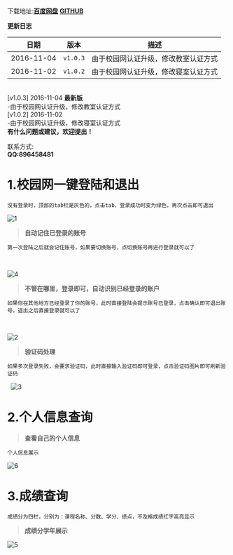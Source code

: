 
下载地址:[**百度网盘**](http://pan.baidu.com/s/1hrMZs4O) [**GITHUB**](https://github.com/huanjinzi/CampusMVP/tree/master/apk)<br>

**更新日志**

|日期        | 版本                | 描述                             |
| -----------| -----------------  | ---------------------------------|
| 2016-11-04 | `v1.0.3`      | 由于校园网认证升级，修改教室认证方式 |
| 2016-11-02 | `v1.0.2`           | 由于校园网认证升级，修改寝室认证方式 |


 <br>[v1.0.3] 2016-11-04 **最新版**<br>
 -由于校园网认证升级，修改教室认证方式 <br>
 [v1.0.2] 2016-11-02<br>
 -由于校园网认证升级，修改寝室认证方式 <br>
**有什么问题或建议，欢迎提出！**<br>

联系方式:<br>**QQ:896458481**

# 1.校园网一键登陆和退出

    没有登录时，顶部的tab栏是灰色的，点击tab，登录成功时变为绿色，再次点击即可退出
    
![1](https://github.com/huanjinzi/CampusMVP/blob/master/picture/1.png)
​
> **自动记住已登录的账号**

    第一次登陆之后就会记住账号，如果要切换账号，点切换账号再进行登录就可以了
  
 
 ![4](https://github.com/huanjinzi/CampusMVP/blob/master/picture/4.png)
​
> **不管在哪里，登录即可，自动识别已经登录的账户**

    如果你在其他地方已经登录了你的账号，此时直接登陆会提示账号已登录，点击确认即可退出账号，退出之后直接登录就可以了
  

![2](https://github.com/huanjinzi/CampusMVP/blob/master/picture/2.png)

> **验证码处理**

    如果多次登录失败，会要求验证码，此时直接输入验证码即可登录，点击验证码图片即可刷新验证码
  
![3](https://github.com/huanjinzi/CampusMVP/blob/master/picture/3.png)

# 2.个人信息查询

> **查看自己的个人信息**

    个人信息展示
    
![6](https://github.com/huanjinzi/CampusMVP/blob/master/picture/6.png)

# 3.成绩查询

    成绩分为四栏，分别为：课程名称、分数、学分、绩点，不及格成绩红字高亮显示
> **成绩分学年展示**

![5](https://github.com/huanjinzi/CampusMVP/blob/master/picture/5.png)

